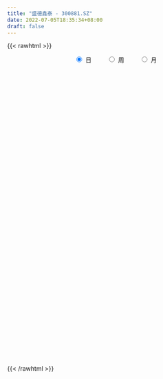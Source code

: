 ```yaml
---
title: "盛德鑫泰 - 300881.SZ"
date: 2022-07-05T18:35:34+08:00
draft: false
---
```

{{< rawhtml >}}
    <div style="text-align: center">
        <label style="padding: 1rem;"><input style="margin-right: .5rem" type="radio" name="period" value="D" checked onclick="period_change(this)">日</label>
        <label style="padding: 1rem;"><input style="margin-right: .5rem" type="radio" name="period" value="W" onclick="period_change(this)">周</label>
        <label style="padding: 1rem;"><input style="margin-right: .5rem" type="radio" name="period" value="M" onclick="period_change(this)">月</label>
    </div>
    <div id="chart" style="height: 700px;"></div> 
    <script type="text/javascript">
        const D_v = [183459.56,133096.41,106943.69,97411.88,115498.33,85787.49,69026.82,60356.19,66077.04,68527.99,84594.08,102949.31,173974.7,141675.83,115065.7,79805.15,62790.23,87959.37,75401.09,59079.61,36997.6,38842.06,52681.86,69478.04,61838.26,84923.35,63080.54,45906.64,35133.87,72165.59,122716.57,109537.2,88916.91,107727.87,76338.31,64384.08,55459.93,49648.51,40727.27,35324.47,34009.37,76171.09,47866.12,44466.17,49767.18,38852.76,42556.01,22459.6,46648.8,39193.55,27491.55,25405.5,21601.06,37850.22,34809.07,37225.3,18696.75,48667.2,26573.89,19067.3,22034.0,19276.0,15183.75,10962.0,20067.17,17413.12,126953.56,89958.3,62262.96,47400.67,52999.32,51194.07,37090.98,33296.37,42504.41,26231.34,25945.98,32380.3,26600.32,20083.32,20736.92,21111.37,26102.72,25650.58,31663.68,45332.68,36478.99,35293.75,24358.53,27278.82,30753.61,44751.41,31254.9,30036.54,41979.24,30599.55,19690.18,18751.0,25635.89,26471.65,19126.77,21857.0,29146.54,31425.86,20425.24,23805.48,22587.0,20332.0,13282.0,14611.0,19881.08,15084.0,23952.18,27911.14,53141.19,40249.26,29738.84,36920.56,32844.04,59978.29,106129.41,80592.72,50213.88,56031.27,39094.66,45753.58,59898.98,86963.94,57770.35,48849.21,60071.3,109966.11,81691.83,162269.13,105213.1,93095.15,67626.56,56825.43,60426.55,41476.54,70540.75,47169.89,39499.73,96292.19,156854.62,97250.22,101921.29,77820.9,62102.69,45600.95,57690.02,48558.29,54357.34,59674.96,76689.04,76168.47,62943.3,68033.24,47720.17,34073.89,30603.05,56785.11,53702.08,46525.42,42369.88,39375.08,33239.4,21358.03,24928.36,34140.74,29299.15,24400.58,24046.37,23606.82,19805.26,30126.0,24139.54,60371.35,39256.24,39011.35,28661.31,41489.02,29791.63,18819.98,25418.5,42028.57,30528.39,39425.96,42203.43,23115.6,15468.08,15050.53,27065.76,22480.06,23480.05,16537.92,33618.14,29879.25,19137.24,15458.51,20050.61,15641.08,9862.36,12572.81,19641.46,18027.81,26114.6,26109.85,22308.17,19818.73,39631.54,30504.45,19914.45,18006.0,14357.94,30536.85,39575.91,24581.61,29964.99,25764.71,13947.7,29925.65,18114.84,13593.0,11273.0,13069.47,12187.73,11450.33,9316.74,21000.64,23193.45,29299.07,21869.35,23704.93,19635.59,16782.16,22368.22,24713.86,34431.91,21306.91,31332.2,22330.73,19456.65,22807.18,92861.39,76868.03,61887.39,50835.8,58903.26,52120.68,75772.09,51794.35,36744.97,37594.65,21886.64,57695.49,36163.53,26650.57,28203.25,35774.23,21117.24,10588.0,12705.0,7378.4,7531.91,6618.0,8392.0,6168.51,8705.52,6552.96,8710.55,7668.91,8977.64,9678.67,14715.64,8034.45,6894.81,12416.73,7756.55,6892.02,6820.57,10143.1,8454.32,5715.07,7259.56,9412.77,10119.95,8818.12,21582.08,15996.53,13385.02,18245.54,12273.45,16312.31,17514.19,12070.96,27952.9,19738.58,12070.15,16531.44,13081.39,11363.0,16492.61,47700.36,29488.51,25378.4,22377.77,18435.27,12620.26,10295.39,8413.36,13258.09,11923.36,53803.12,70384.91,62547.58,34860.45,25707.48,22645.95,21857.27,20565.6,20976.36,15639.48,13203.73,13776.12,17460.22,14680.0,18987.0,28446.7,16192.91,16245.8,16224.99,13886.15,18571.88,19719.82,16511.65,18287.58,36995.8,16700.0,7213.0,11687.02,6458.43,9151.0,7797.35,9114.0,15942.82,11744.0,6409.46,7054.43,4638.0,4887.26,5567.06,6515.06,7596.54,5902.0,6544.54,5419.0,11797.64,9810.2,7446.39,5777.0,9863.08,20837.54,16535.27,19136.42,104547.22,73203.9,51464.2,34534.72,32941.06,24372.21,20928.88,21734.01,17811.46,15911.9,11746.82,11542.0,14467.8,12855.57,13831.96,10121.82,6978.0,8372.39,13764.91,51008.48,68527.26,61548.48,42381.16,29570.94,39381.91,38046.26,74470.51,47487.16,57763.78,39416.05,30460.0,33537.86,28816.98,34664.1,25573.22,19428.0,16762.04,14853.28,11112.44,9689.97,14242.69,27912.92,18349.82,13844.0,13646.44,10585.44,9377.48,8826.23,27823.82,34225.2,27371.93,10974.89,14801.73,10847.54,10795.07,9640.93,11063.76,21044.76,16415.26,38979.85,58822.24,42337.94,34347.05,25933.4,20805.71,17021.93,14454.2,13408.7,11064.0,38426.03,31176.88,25635.66,19959.0,20022.47,15467.75,21855.07,10806.55,11868.02,11278.0,38839.69]
const D_histogram = [0.0,-1.5794871795,-2.8117408138,-3.7445008884,-4.0823921048,-4.3822597859,-4.5706843021,-4.5636642176,-4.1784117287,-3.5348537908,-2.7927271471,-1.6390900568,-0.1923684998,0.4430390995,0.9753156395,1.0031164705,1.1187729012,1.2585465266,1.1001067927,0.7918216645,0.628610617,0.5640904313,0.7473192163,1.148552299,1.332837846,1.5937228738,1.6268489928,1.5621917507,1.4041658488,1.4881776642,1.8967021242,1.9576669548,2.0005377542,2.274149466,2.1042433021,1.9680606315,1.4906314684,1.0066551916,0.792455195,0.6048822565,0.453940056,0.568960667,0.463640169,0.3784790471,0.1040622107,-0.0610390622,-0.4021855811,-0.5885375407,-0.4427569958,-0.3998454121,-0.3365944219,-0.3639755491,-0.3591061712,-0.2345422076,-0.2221934416,-0.3537102198,-0.3839037582,-0.2951634023,-0.2902955111,-0.2208044718,-0.1286265349,-0.0784601518,-0.0736693673,-0.055920881,0.0176477163,0.0323235616,0.5382919999,0.6403171836,0.5857354353,0.5251428344,0.2649274472,0.1185439923,-0.0499202448,-0.1403163734,-0.353497329,-0.4989157048,-0.5662981882,-0.5244249092,-0.492929581,-0.4467684964,-0.379415055,-0.2606013652,-0.0921934763,0.0035926845,-0.0526385899,-0.031966928,-0.1702358332,-0.3813440212,-0.462797441,-0.5718946502,-0.522817299,-0.261746689,-0.0659632155,0.1011227783,0.2871810625,0.327303981,0.292253437,0.2067896893,0.1894632532,0.2561637242,0.2342422577,0.2799194661,0.3796118092,0.3207209645,0.2024418391,0.1828663053,0.098768512,-0.0407324507,-0.0945960733,-0.1096135923,-0.0079867922,0.1097488583,0.2209483608,0.322994638,0.4438507249,0.4746991923,0.3966557866,0.4392575718,0.3583227844,0.4452526578,0.6854318576,0.6571529636,0.5384519288,0.4369943885,0.2728097599,0.2457726809,0.2385456448,0.3329150485,0.3831490895,0.3256321179,0.3643105418,0.7858945371,1.5071861238,1.4580223145,1.1823912947,0.9048426436,0.733667617,0.5241475299,0.2595389479,0.0106958869,-0.1220714755,-0.3356672414,-0.4475637279,-0.0644437248,0.1367554083,0.0918176189,0.1602338987,-0.0539741846,-0.1978482274,-0.3566537521,-0.3759196225,-0.4117953172,-0.3678323006,-0.3391118401,-0.2466492979,-0.1178811527,-0.2204514586,-0.6184941417,-0.9126996235,-1.1134699916,-1.2368709132,-1.0835956185,-0.9596668232,-0.748674741,-0.6456296428,-0.5286582271,-0.5093550668,-0.4573074913,-0.3845079444,-0.252501764,-0.21162223,-0.226967049,-0.1849712393,-0.1809292973,-0.1564414272,-0.0575242678,0.0421461318,0.1912127154,0.3215082596,0.4292845068,0.4186768339,0.4560001505,0.3933726653,0.3323875481,0.316352679,0.3509474795,0.3227651433,0.3217092253,0.1410575053,-0.0192065531,-0.0969819805,-0.1219478574,-0.0771273195,-0.0424320946,0.0090835996,-0.0062458697,0.0630660368,0.0852876607,0.0523840134,0.0599246973,0.0099584424,-0.0581391919,-0.0675285516,-0.0650016509,-0.0224431727,-0.0495091231,0.0191635204,0.0484731533,0.090392649,0.0612310535,0.1299433852,0.1265531596,0.0880705551,0.0313238483,0.0145343434,0.0549069007,0.0599429141,0.0405155182,-0.0813873715,-0.2590295364,-0.3219446388,-0.2170217147,-0.138265738,-0.1135474418,-0.0554509929,-0.046999616,-0.03809189,0.0090123265,0.0462968861,0.1142954118,0.1836798729,0.2837004817,0.3357684206,0.2904681197,0.2943420019,0.257963939,0.26085527,0.2920810226,0.3572707468,0.3661264719,0.356881552,0.2683160036,0.1761846861,0.1341097768,0.2886824467,0.2941821376,0.1880562005,0.1696243777,0.1792955498,0.1948165021,0.2823075767,0.1984417996,0.1540685282,-0.0141863254,-0.1618904945,-0.1564994508,-0.192923361,-0.2704377306,-0.2701096114,-0.4373729515,-0.617589503,-0.6750928077,-0.7602569404,-0.737222089,-0.6478119872,-0.5448985839,-0.4836232473,-0.3905671195,-0.288599325,-0.2214713063,-0.12941659,-0.049881532,-0.0039472279,0.0012970496,-0.051149095,-0.089025338,-0.0830339984,-0.1358259786,-0.2204706573,-0.2461117891,-0.2277601387,-0.2333317081,-0.1630911012,-0.1028883162,-0.0646620025,0.0198365099,0.1090793012,0.1657363675,0.2866899051,0.3420318377,0.3997940833,0.3938691731,0.3927498147,0.3855097092,0.3994611872,0.3784664322,0.3900510479,0.38865066,0.3508575253,0.3246208103,0.2679723325,0.2182337303,0.2196084497,0.2773363007,0.24483517,0.13714252,0.0974205153,0.0230275431,-0.0296822501,-0.0793723699,-0.1135350702,-0.1186850809,-0.1153208467,0.0045091671,0.1655186452,0.287361436,0.2895447748,0.2293552113,0.1575928994,0.0226292984,-0.0785538375,-0.1556335116,-0.1883213498,-0.1942333555,-0.1730375243,-0.1151461068,-0.1187135387,-0.0824870542,-0.0874854017,-0.0565962995,-0.0200201417,0.019525153,0.0154179022,-0.0720292941,-0.046143545,-0.0985316848,-0.0968158029,-0.1701860602,-0.2755357734,-0.3252177286,-0.4075001712,-0.4028655488,-0.424764346,-0.3973600178,-0.3051228236,-0.1687313149,-0.0771622263,-0.0234167102,-0.0203930461,-0.0071532236,0.0022394897,0.0412704323,0.0673817872,0.1094000834,0.1474493492,0.1455805162,0.1580249038,0.0986559349,0.0935277803,0.0809708935,0.0878440606,0.1299476274,0.1699316051,0.1582404829,0.1648285695,0.4048763207,0.3744179366,0.3200209491,0.2125367679,0.0182163956,-0.1929445473,-0.2844508138,-0.2961527932,-0.2527175024,-0.191102257,-0.1406700563,-0.1123338279,-0.0907800309,-0.0558931878,-0.0602996015,-0.0947094307,-0.0852783568,-0.0710048624,-0.0995931796,0.0489811842,0.1826348544,0.2956848551,0.3075340719,0.2884538717,0.3147863236,0.3202596225,0.3397217246,0.2710688883,0.3135416095,0.2472259867,0.1035114778,0.0628105953,-0.1595836047,-0.4429943564,-0.5688167552,-0.6919963528,-0.6708297454,-0.5868501371,-0.5240012539,-0.4241665529,-0.307969303,-0.1843529454,-0.0946934395,-0.0122945818,0.0427548573,0.0757644512,0.10582033,0.1271026995,0.1765803686,0.2700902672,0.2101826048,0.1824979952,0.1715782575,0.1707096091,0.1592046505,0.1419114846,0.1419951264,0.1807219664,0.2214441118,0.3060879791,0.3652630751,0.3011556586,0.2913630546,0.2861070666,0.2424746685,0.1822669032,0.1284506725,0.0786161959,0.0477505151,0.0570867237,0.0297362088,0.0005406265,-0.0301966898,-0.0634110929,-0.0784234597,-0.1570044466,-0.1988378629,-0.1971234995,-0.1728602299,-0.0881166089]
const D_fast = [0.0,-1.9743589744,-3.9095478121,-5.7784331088,-7.1369223514,-8.532354979,-9.8634505708,-10.9973465407,-11.6566969839,-11.8968524937,-11.8529076367,-11.1090430607,-9.7104136286,-8.9642462544,-8.1881408045,-7.909560856,-7.5142111999,-7.0598009429,-6.9432139786,-7.0535436906,-7.0596020839,-6.9830996617,-6.6130410727,-5.9246699153,-5.4071749068,-4.7478591605,-4.3080207934,-3.9821300978,-3.7891145375,-3.333058306,-2.4503583149,-1.8999767457,-1.3569715077,-0.5148224294,-0.1586677678,0.1971647195,0.0923934235,-0.1399190554,-0.1560052533,-0.1923576277,-0.2298148141,0.0274459636,0.0380355078,0.0474941478,-0.200907136,-0.3812681744,-0.8229610886,-1.1564474335,-1.1213561374,-1.1784059068,-1.199303522,-1.3176785366,-1.4025857014,-1.3366572898,-1.3798568842,-1.5998012173,-1.7259706952,-1.7110211899,-1.7787271765,-1.7644372551,-1.704415952,-1.6738646068,-1.6874911642,-1.6837228981,-1.6057423718,-1.5829856361,-0.9424441977,-0.6803397181,-0.5884876077,-0.5177945,-0.7117780253,-0.8285254822,-1.0094697805,-1.1349450025,-1.4365002903,-1.7066475923,-1.9156046227,-2.0048375711,-2.0965746381,-2.1621056776,-2.189606,-2.1359426514,-1.9905831316,-1.8938987997,-1.9632897215,-1.9506097916,-2.1314376552,-2.4378818485,-2.6350346285,-2.8871055002,-2.9687324738,-2.773098536,-2.5938058664,-2.401439178,-2.1435856282,-2.0216367144,-1.9836238992,-2.0173902246,-1.9873508474,-1.8566094453,-1.8199703474,-1.7043132725,-1.509717977,-1.4884285806,-1.5560972463,-1.5299562037,-1.589361869,-1.7390459444,-1.8165585853,-1.8589795024,-1.7593494004,-1.6141765352,-1.4477399425,-1.2649450059,-1.0331262377,-0.8836029723,-0.8624824313,-0.7100662532,-0.7014203444,-0.5031773065,-0.0916401423,0.0443692045,0.0602811519,0.0680722087,-0.0279099799,0.0064961114,0.0589054865,0.2365036523,0.3825249657,0.4064160236,0.5361720829,1.1542297125,2.2523178301,2.5676595994,2.5876264033,2.5362884131,2.5485302907,2.4700470862,2.2703232411,2.0241541518,1.8608689206,1.5633563443,1.3395689259,1.7065779978,1.9419659829,1.9199825983,2.0284573527,1.8007557233,1.6074196236,1.3594506609,1.2462048849,1.1073803609,1.0593853023,1.0033278028,1.0341280206,1.1334258775,0.975742707,0.4230764885,-0.0993038991,-0.5784417652,-1.0110604151,-1.128684025,-1.2446719356,-1.2208485386,-1.2792108511,-1.2944039922,-1.4024395986,-1.4647188959,-1.4880463351,-1.4191655957,-1.4311916192,-1.5032782004,-1.5075252005,-1.5487155829,-1.5633380696,-1.4788019772,-1.3685950446,-1.1717252822,-0.961052673,-0.7459552992,-0.6518937636,-0.5005704094,-0.4648547283,-0.4427429585,-0.3796896578,-0.2573579874,-0.2048490378,-0.1254776495,-0.2708649931,-0.4359306898,-0.5379516123,-0.5934044535,-0.5678657456,-0.5437785443,-0.4899919501,-0.5068828869,-0.4218044712,-0.3782609321,-0.398068576,-0.3755467178,-0.4230233621,-0.5056557943,-0.531927292,-0.545650804,-0.508703119,-0.5481463502,-0.4746828265,-0.4332549054,-0.3687372474,-0.3825910796,-0.2813929016,-0.2531448373,-0.269609803,-0.3185255477,-0.3316814667,-0.2775821843,-0.2575604424,-0.2668589587,-0.4091086912,-0.6515082402,-0.7949095024,-0.7442420069,-0.7000524648,-0.703721029,-0.6594873283,-0.6627858554,-0.6634011019,-0.6140438038,-0.5651850226,-0.468612644,-0.3533082146,-0.1823624855,-0.0463524414,-0.0190357124,0.0584236703,0.0865365921,0.1546417406,0.2588877488,0.4133951598,0.5137825028,0.5937579709,0.5722714235,0.5241862775,0.5156388124,0.742382094,0.8214273192,0.7623154323,0.7862897039,0.8407847634,0.9050098412,1.06307781,1.0288224828,1.0229663435,0.8511649085,0.6629881158,0.6292542968,0.5445995463,0.3994757441,0.3322764604,0.0556698825,-0.2789440448,-0.5052205514,-0.7804489192,-0.9417195901,-1.014262485,-1.0475737277,-1.1072042029,-1.111789855,-1.0819718918,-1.0702116996,-1.0105111308,-0.9434464558,-0.8984989587,-0.8929304188,-0.9581638371,-1.0182964146,-1.0330635746,-1.1198120495,-1.2595743925,-1.3467434716,-1.3853318559,-1.4492363523,-1.4197685206,-1.3852878147,-1.3632270017,-1.2737693618,-1.1572567452,-1.059165587,-0.8665395731,-0.7256896811,-0.5679789147,-0.4754365316,-0.3783684363,-0.2892311145,-0.1754143397,-0.1017924866,0.007304891,0.1030671681,0.1529884147,0.2079069023,0.2182515077,0.223071338,0.2793481698,0.406410096,0.4351177579,0.3617107379,0.3463438619,0.2777077755,0.2175774198,0.1480442075,0.0854977397,0.0506764588,0.0252104813,0.1461677869,0.3485569262,0.5422400761,0.6168096086,0.6139588479,0.5815947608,0.4522884844,0.3314668892,0.2154788372,0.1357106616,0.081240317,0.0591767671,0.0882816579,0.0550358413,0.0706405623,0.0437708643,0.0605108917,0.0920820141,0.136508597,0.1362558218,0.030801302,0.0451511647,-0.0318698962,-0.0543579651,-0.1702747374,-0.3445083939,-0.4754947813,-0.6596522667,-0.7557340315,-0.8838239152,-0.9557595915,-0.9398031032,-0.8455944231,-0.7733158912,-0.7254245526,-0.72749915,-0.7160476334,-0.7060950477,-0.656746497,-0.6137896953,-0.5444213783,-0.4695097752,-0.4349834791,-0.3830328655,-0.4177378507,-0.3994840602,-0.3917982237,-0.3629640415,-0.2883735678,-0.2059066888,-0.1780376902,-0.1302424613,0.2110243701,0.2741704702,0.2997787199,0.2454287307,0.0556624573,-0.2037346224,-0.3663535924,-0.4520937701,-0.4718378549,-0.4579981738,-0.4427334871,-0.4424807157,-0.4436219265,-0.4227083802,-0.4421896943,-0.5002768812,-0.5121653966,-0.5156431177,-0.5691297298,-0.40831007,-0.2289976862,-0.0420264717,0.046706263,0.0997395308,0.2047685636,0.2903067681,0.3946993013,0.3938136872,0.5146718107,0.5101626845,0.3923260451,0.3673278115,0.1050377103,-0.2891216306,-0.5571482181,-0.8533269038,-0.9998677328,-1.0626006588,-1.1307520891,-1.1369590263,-1.0977541022,-1.020225981,-0.954239835,-0.8749146227,-0.8091764693,-0.7572257625,-0.7007148012,-0.6476567569,-0.5540339956,-0.3930015302,-0.4003635414,-0.3824236522,-0.3504488256,-0.3086400717,-0.2803438677,-0.2621591623,-0.2265767389,-0.1426694073,-0.0465862341,0.114579628,0.2650704929,0.276251991,0.3393001507,0.4055709293,0.4225571983,0.4079161589,0.3862125963,0.3560321686,0.3371041166,0.3607120061,0.3407955434,0.3117351177,0.273448629,0.2243814526,0.1897632209,0.0719311224,-0.0196117596,-0.0671782711,-0.086130059,-0.0234155902]
const D_slow = [0.0,-0.3948717949,-1.0978069983,-2.0339322204,-3.0545302466,-4.1500951931,-5.2927662686,-6.433682323,-7.4782852552,-8.3619987029,-9.0601804897,-9.4699530039,-9.5180451288,-9.4072853539,-9.1634564441,-8.9126773264,-8.6329841011,-8.3183474695,-8.0433207713,-7.8453653552,-7.6882127009,-7.5471900931,-7.360360289,-7.0732222143,-6.7400127528,-6.3415820343,-5.9348697861,-5.5443218485,-5.1932803863,-4.8212359702,-4.3470604392,-3.8576437005,-3.3575092619,-2.7889718954,-2.2629110699,-1.770895912,-1.3982380449,-1.146574247,-0.9484604483,-0.7972398841,-0.6837548701,-0.5415147034,-0.4256046612,-0.3309848994,-0.3049693467,-0.3202291122,-0.4207755075,-0.5679098927,-0.6785991417,-0.7785604947,-0.8627091002,-0.9537029874,-1.0434795302,-1.1021150821,-1.1576634425,-1.2460909975,-1.342066937,-1.4158577876,-1.4884316654,-1.5436327833,-1.5757894171,-1.595404455,-1.6138217968,-1.6278020171,-1.623390088,-1.6153091976,-1.4807361977,-1.3206569018,-1.1742230429,-1.0429373343,-0.9767054725,-0.9470694745,-0.9595495357,-0.994628629,-1.0830029613,-1.2077318875,-1.3493064345,-1.4804126618,-1.6036450571,-1.7153371812,-1.8101909449,-1.8753412862,-1.8983896553,-1.8974914842,-1.9106511316,-1.9186428636,-1.9612018219,-2.0565378272,-2.1722371875,-2.31521085,-2.4459151748,-2.511351847,-2.5278426509,-2.5025619563,-2.4307666907,-2.3489406954,-2.2758773362,-2.2241799139,-2.1768141006,-2.1127731695,-2.0542126051,-1.9842327386,-1.8893297863,-1.8091495451,-1.7585390853,-1.712822509,-1.688130381,-1.6983134937,-1.721962512,-1.7493659101,-1.7513626081,-1.7239253935,-1.6686883033,-1.5879396438,-1.4769769626,-1.3583021646,-1.2591382179,-1.149323825,-1.0597431288,-0.9484299644,-0.777072,-0.6127837591,-0.4781707769,-0.3689221798,-0.3007197398,-0.2392765696,-0.1796401583,-0.0964113962,-0.0006241238,0.0807839057,0.1718615411,0.3683351754,0.7451317063,1.1096372849,1.4052351086,1.6314457695,1.8148626737,1.9458995562,2.0107842932,2.0134582649,1.9829403961,1.8990235857,1.7871326537,1.7710217225,1.8052105746,1.8281649794,1.868223454,1.8547299079,1.805267851,1.716104413,1.6221245074,1.5191756781,1.4272176029,1.3424396429,1.2807773184,1.2513070303,1.1961941656,1.0415706302,0.8133957243,0.5350282264,0.2258104981,-0.0450884065,-0.2850051123,-0.4721737976,-0.6335812083,-0.7657457651,-0.8930845318,-1.0074114046,-1.1035383907,-1.1666638317,-1.2195693892,-1.2763111515,-1.3225539613,-1.3677862856,-1.4068966424,-1.4212777094,-1.4107411764,-1.3629379976,-1.2825609327,-1.175239806,-1.0705705975,-0.9565705599,-0.8582273935,-0.7751305065,-0.6960423368,-0.6083054669,-0.5276141811,-0.4471868747,-0.4119224984,-0.4167241367,-0.4409696318,-0.4714565962,-0.490738426,-0.5013464497,-0.4990755498,-0.5006370172,-0.484870508,-0.4635485928,-0.4504525895,-0.4354714151,-0.4329818045,-0.4475166025,-0.4643987404,-0.4806491531,-0.4862599463,-0.4986372271,-0.493846347,-0.4817280587,-0.4591298964,-0.443822133,-0.4113362867,-0.3796979969,-0.3576803581,-0.349849396,-0.3462158101,-0.332489085,-0.3175033565,-0.3073744769,-0.3277213198,-0.3924787039,-0.4729648636,-0.5272202922,-0.5617867267,-0.5901735872,-0.6040363354,-0.6157862394,-0.6253092119,-0.6230561303,-0.6114819087,-0.5829080558,-0.5369880876,-0.4660629671,-0.382120862,-0.3095038321,-0.2359183316,-0.1714273469,-0.1062135294,-0.0331932737,0.056124413,0.1476560309,0.2368764189,0.3039554198,0.3480015914,0.3815290356,0.4536996473,0.5272451817,0.5742592318,0.6166653262,0.6614892137,0.7101933392,0.7807702333,0.8303806832,0.8688978153,0.8653512339,0.8248786103,0.7857537476,0.7375229073,0.6699134747,0.6023860718,0.493042834,0.3386454582,0.1698722563,-0.0201919788,-0.204497501,-0.3664504978,-0.5026751438,-0.6235809556,-0.7212227355,-0.7933725668,-0.8487403933,-0.8810945408,-0.8935649238,-0.8945517308,-0.8942274684,-0.9070147422,-0.9292710767,-0.9500295762,-0.9839860709,-1.0391037352,-1.1006316825,-1.1575717172,-1.2159046442,-1.2566774195,-1.2823994985,-1.2985649992,-1.2936058717,-1.2663360464,-1.2249019545,-1.1532294782,-1.0677215188,-0.967772998,-0.8693057047,-0.771118251,-0.6747408237,-0.5748755269,-0.4802589189,-0.3827461569,-0.2855834919,-0.1978691106,-0.116713908,-0.0497208249,0.0048376077,0.0597397201,0.1290737953,0.1902825878,0.2245682178,0.2489233467,0.2546802324,0.2472596699,0.2274165774,0.1990328099,0.1693615397,0.140531328,0.1416586198,0.1830382811,0.2548786401,0.3272648338,0.3846036366,0.4240018614,0.429659186,0.4100207267,0.3711123488,0.3240320113,0.2754736725,0.2322142914,0.2034277647,0.17374938,0.1531276165,0.131256266,0.1171071912,0.1121021557,0.116983444,0.1208379196,0.102830596,0.0912947098,0.0666617886,0.0424578379,-0.0000886772,-0.0689726205,-0.1502770527,-0.2521520955,-0.3528684827,-0.4590595692,-0.5583995737,-0.6346802796,-0.6768631083,-0.6961536649,-0.7020078424,-0.7071061039,-0.7088944098,-0.7083345374,-0.6980169293,-0.6811714825,-0.6538214617,-0.6169591244,-0.5805639953,-0.5410577694,-0.5163937856,-0.4930118406,-0.4727691172,-0.450808102,-0.4183211952,-0.3758382939,-0.3362781732,-0.2950710308,-0.1938519506,-0.1002474665,-0.0202422292,0.0328919628,0.0374460617,-0.0107900751,-0.0819027786,-0.1559409769,-0.2191203525,-0.2668959167,-0.3020634308,-0.3301468878,-0.3528418955,-0.3668151925,-0.3818900928,-0.4055674505,-0.4268870397,-0.4446382553,-0.4695365502,-0.4572912542,-0.4116325406,-0.3377113268,-0.2608278088,-0.1887143409,-0.11001776,-0.0299528544,0.0549775768,0.1227447988,0.2011302012,0.2629366979,0.2888145673,0.3045172162,0.264621315,0.1538727259,0.0116685371,-0.1613305511,-0.3290379874,-0.4757505217,-0.6067508352,-0.7127924734,-0.7897847992,-0.8358730355,-0.8595463954,-0.8626200409,-0.8519313266,-0.8329902137,-0.8065351312,-0.7747594564,-0.7306143642,-0.6630917974,-0.6105461462,-0.5649216474,-0.522027083,-0.4793496808,-0.4395485182,-0.404070647,-0.3685718654,-0.3233913738,-0.2680303458,-0.1915083511,-0.1001925823,-0.0249036676,0.047937096,0.1194638627,0.1800825298,0.2256492556,0.2577619238,0.2774159727,0.2893536015,0.3036252824,0.3110593346,0.3111944912,0.3036453188,0.2877925455,0.2681866806,0.228935569,0.1792261033,0.1299452284,0.0867301709,0.0647010187]
const D_data = [['2020-09-01', 56.1, 78.0, 56.03, 94.96],['2020-09-02', 67.0, 53.25, 52.6, 72.5],['2020-09-03', 48.18, 48.1, 43.33, 56.5],['2020-09-04', 44.6, 43.12, 42.94, 46.8],['2020-09-07', 43.68, 43.62, 41.71, 50.33],['2020-09-08', 41.28, 38.45, 38.44, 41.5],['2020-09-09', 37.38, 34.25, 34.25, 37.68],['2020-09-10', 35.2, 31.7, 31.28, 35.96],['2020-09-11', 30.99, 33.0, 30.3, 34.4],['2020-09-14', 32.58, 34.8, 32.2, 34.85],['2020-09-15', 34.4, 36.01, 33.6, 38.1],['2020-09-16', 36.07, 43.21, 34.5, 43.21],['2020-09-17', 47.07, 51.85, 44.0, 51.85],['2020-09-18', 51.0, 46.08, 45.7, 54.22],['2020-09-21', 43.39, 47.2, 42.51, 48.26],['2020-09-22', 44.0, 41.9, 41.01, 45.5],['2020-09-23', 41.89, 42.99, 41.89, 44.18],['2020-09-24', 42.01, 43.73, 41.34, 46.99],['2020-09-25', 43.08, 39.72, 38.21, 46.43],['2020-09-28', 38.52, 36.2, 36.05, 39.69],['2020-09-29', 36.96, 36.2, 35.92, 37.2],['2020-09-30', 36.51, 36.21, 35.81, 37.8],['2020-10-09', 37.07, 39.1, 36.61, 39.48],['2020-10-12', 39.23, 43.15, 39.23, 44.5],['2020-10-13', 42.78, 42.03, 41.01, 42.85],['2020-10-14', 41.81, 44.44, 41.75, 46.0],['2020-10-15', 43.6, 42.8, 41.08, 44.45],['2020-10-16', 42.51, 41.95, 40.92, 43.43],['2020-10-19', 41.9, 40.6, 40.08, 42.57],['2020-10-20', 40.06, 43.88, 40.01, 45.29],['2020-10-21', 44.99, 49.99, 43.7, 51.5],['2020-10-22', 47.0, 47.87, 46.78, 51.6],['2020-10-23', 48.41, 49.0, 46.1, 50.5],['2020-10-26', 48.2, 54.03, 48.2, 54.09],['2020-10-27', 52.7, 50.15, 49.1, 53.68],['2020-10-28', 49.69, 51.09, 47.51, 51.13],['2020-10-29', 49.3, 46.31, 46.18, 50.0],['2020-10-30', 45.88, 44.44, 44.13, 47.68],['2020-11-02', 44.24, 46.5, 44.24, 46.8],['2020-11-03', 46.51, 46.18, 45.7, 47.3],['2020-11-04', 46.72, 46.04, 45.15, 48.0],['2020-11-05', 46.6, 49.6, 46.6, 49.94],['2020-11-06', 49.0, 47.21, 46.35, 49.84],['2020-11-09', 47.61, 47.23, 45.08, 49.15],['2020-11-10', 47.56, 44.03, 43.74, 47.6],['2020-11-11', 43.54, 44.18, 43.04, 45.8],['2020-11-12', 43.5, 40.36, 40.18, 43.93],['2020-11-13', 40.02, 40.4, 39.5, 41.49],['2020-11-16', 40.71, 43.95, 40.18, 44.2],['2020-11-17', 43.67, 42.73, 41.84, 44.5],['2020-11-18', 42.7, 42.86, 42.1, 43.8],['2020-11-19', 42.36, 41.41, 41.12, 42.4],['2020-11-20', 41.41, 41.32, 40.62, 42.31],['2020-11-23', 41.91, 42.78, 41.79, 44.09],['2020-11-24', 41.9, 41.4, 40.91, 43.38],['2020-11-25', 41.07, 38.87, 38.86, 41.5],['2020-11-26', 38.87, 39.22, 38.5, 39.37],['2020-11-27', 38.91, 40.4, 38.9, 42.27],['2020-11-30', 40.02, 39.16, 39.1, 40.58],['2020-12-01', 39.1, 39.75, 38.66, 39.94],['2020-12-02', 39.83, 40.11, 39.8, 40.79],['2020-12-03', 39.34, 39.66, 39.34, 40.45],['2020-12-04', 40.18, 38.95, 38.86, 40.44],['2020-12-07', 38.95, 38.89, 38.8, 39.91],['2020-12-08', 38.85, 39.59, 37.77, 39.65],['2020-12-09', 39.21, 38.88, 38.64, 39.95],['2020-12-10', 38.88, 46.46, 38.7, 46.66],['2020-12-11', 44.19, 43.32, 42.38, 45.49],['2020-12-14', 43.0, 41.8, 40.72, 43.19],['2020-12-15', 41.28, 41.7, 40.25, 41.79],['2020-12-16', 41.31, 38.5, 38.36, 41.47],['2020-12-17', 37.45, 38.84, 36.0, 39.35],['2020-12-18', 38.25, 37.6, 37.6, 40.01],['2020-12-21', 37.61, 37.66, 37.36, 38.5],['2020-12-22', 36.99, 34.95, 34.95, 37.36],['2020-12-23', 34.61, 34.32, 33.97, 35.46],['2020-12-24', 34.01, 34.11, 33.84, 35.5],['2020-12-25', 33.86, 34.77, 33.31, 35.98],['2020-12-28', 34.5, 34.21, 33.42, 34.97],['2020-12-29', 33.71, 33.99, 33.6, 34.65],['2020-12-30', 33.6, 33.98, 33.51, 35.15],['2020-12-31', 33.75, 34.61, 33.53, 34.68],['2021-01-04', 34.6, 35.6, 34.52, 36.03],['2021-01-05', 35.45, 35.1, 35.01, 36.43],['2021-01-06', 34.96, 33.01, 32.89, 35.1],['2021-01-07', 32.9, 33.57, 31.76, 35.5],['2021-01-08', 32.34, 30.9, 30.0, 33.19],['2021-01-11', 30.88, 28.53, 28.16, 31.34],['2021-01-12', 28.31, 28.72, 28.29, 29.88],['2021-01-13', 28.76, 27.12, 27.02, 29.19],['2021-01-14', 26.78, 28.16, 26.6, 28.6],['2021-01-15', 28.18, 30.99, 28.15, 32.15],['2021-01-18', 31.0, 30.92, 30.37, 32.14],['2021-01-19', 31.7, 31.2, 30.33, 32.32],['2021-01-20', 31.08, 32.2, 31.08, 34.9],['2021-01-21', 31.49, 30.89, 30.73, 32.0],['2021-01-22', 31.07, 29.88, 29.82, 31.37],['2021-01-25', 29.36, 28.8, 28.61, 29.96],['2021-01-26', 28.9, 29.22, 28.76, 30.97],['2021-01-27', 28.93, 30.28, 28.81, 30.65],['2021-01-28', 29.69, 29.19, 29.0, 31.17],['2021-01-29', 29.2, 30.02, 29.2, 30.46],['2021-02-01', 30.26, 31.08, 29.49, 31.28],['2021-02-02', 30.75, 29.22, 29.01, 31.3],['2021-02-03', 29.08, 27.95, 27.72, 29.27],['2021-02-04', 28.04, 28.72, 27.15, 29.05],['2021-02-05', 28.47, 27.5, 27.34, 29.73],['2021-02-08', 27.3, 25.98, 25.76, 27.45],['2021-02-09', 25.98, 26.23, 25.91, 27.09],['2021-02-10', 26.78, 26.2, 26.19, 27.0],['2021-02-18', 26.97, 27.6, 26.62, 27.88],['2021-02-19', 27.45, 28.19, 27.3, 28.19],['2021-02-22', 28.4, 28.62, 28.12, 30.07],['2021-02-23', 29.2, 29.07, 27.71, 29.9],['2021-02-24', 29.58, 30.0, 29.58, 32.91],['2021-02-25', 29.4, 29.45, 29.25, 30.73],['2021-02-26', 28.8, 28.12, 28.06, 29.71],['2021-03-01', 28.54, 29.7, 28.02, 30.0],['2021-03-02', 29.9, 28.21, 27.98, 29.92],['2021-03-03', 28.29, 30.51, 28.29, 30.98],['2021-03-04', 30.06, 33.65, 29.85, 36.23],['2021-03-05', 31.5, 31.3, 30.7, 32.1],['2021-03-08', 31.2, 30.17, 30.11, 31.99],['2021-03-09', 29.73, 30.12, 28.03, 31.79],['2021-03-10', 29.53, 28.85, 28.39, 29.72],['2021-03-11', 28.87, 30.22, 28.01, 30.88],['2021-03-12', 31.5, 30.54, 30.54, 32.7],['2021-03-15', 30.25, 32.26, 30.25, 35.3],['2021-03-16', 31.17, 32.38, 31.17, 32.7],['2021-03-17', 31.66, 31.3, 30.2, 31.81],['2021-03-18', 32.0, 32.75, 31.14, 32.88],['2021-03-19', 32.49, 39.3, 31.9, 39.3],['2021-03-22', 44.0, 47.16, 43.96, 47.16],['2021-03-23', 48.02, 40.65, 40.01, 48.99],['2021-03-24', 38.3, 38.17, 37.29, 39.7],['2021-03-25', 39.59, 37.7, 37.4, 41.2],['2021-03-26', 36.15, 38.72, 36.12, 39.2],['2021-03-29', 38.0, 37.98, 37.2, 38.99],['2021-03-30', 37.67, 36.6, 35.0, 37.85],['2021-03-31', 36.33, 35.8, 35.55, 36.9],['2021-04-01', 35.98, 36.46, 34.18, 36.95],['2021-04-02', 35.8, 34.6, 34.55, 35.88],['2021-04-06', 34.62, 34.94, 34.62, 36.25],['2021-04-07', 34.77, 41.93, 34.43, 41.93],['2021-04-08', 42.17, 41.52, 40.8, 48.82],['2021-04-09', 42.21, 39.21, 38.5, 43.37],['2021-04-12', 38.99, 41.06, 38.0, 42.6],['2021-04-13', 39.97, 37.43, 36.6, 40.0],['2021-04-14', 36.02, 37.5, 35.9, 38.82],['2021-04-15', 36.6, 36.52, 35.5, 37.5],['2021-04-16', 36.8, 37.73, 36.3, 38.29],['2021-04-19', 37.52, 37.28, 37.0, 38.04],['2021-04-20', 36.81, 38.2, 36.81, 38.9],['2021-04-21', 37.56, 38.12, 37.5, 39.79],['2021-04-22', 37.86, 39.2, 37.8, 41.49],['2021-04-23', 38.5, 40.29, 37.1, 40.5],['2021-04-26', 40.35, 37.5, 37.49, 40.7],['2021-04-27', 35.87, 32.26, 32.0, 35.87],['2021-04-28', 32.23, 31.2, 30.61, 32.51],['2021-04-29', 31.02, 30.31, 30.28, 31.21],['2021-04-30', 30.14, 29.51, 28.96, 30.66],['2021-05-06', 29.96, 32.14, 29.96, 32.8],['2021-05-07', 32.94, 31.68, 31.5, 33.52],['2021-05-10', 33.0, 32.94, 32.01, 33.48],['2021-05-11', 32.3, 31.8, 31.0, 32.3],['2021-05-12', 31.72, 32.0, 31.3, 33.3],['2021-05-13', 31.98, 30.61, 30.52, 31.98],['2021-05-14', 30.92, 30.69, 30.32, 31.22],['2021-05-17', 30.49, 30.8, 29.8, 31.04],['2021-05-18', 30.5, 31.68, 30.5, 31.88],['2021-05-19', 31.2, 30.65, 30.5, 31.4],['2021-05-20', 29.99, 29.66, 29.38, 30.5],['2021-05-21', 29.67, 30.1, 29.67, 30.88],['2021-05-24', 29.46, 29.41, 29.21, 30.2],['2021-05-25', 29.69, 29.41, 28.81, 29.69],['2021-05-26', 29.21, 30.39, 29.21, 31.01],['2021-05-27', 30.4, 30.73, 30.21, 30.91],['2021-05-28', 31.9, 31.92, 31.88, 35.98],['2021-05-31', 31.32, 32.46, 31.19, 33.0],['2021-06-01', 32.05, 32.95, 31.51, 33.47],['2021-06-02', 32.88, 31.91, 31.85, 33.18],['2021-06-03', 31.73, 32.79, 31.73, 33.58],['2021-06-04', 32.4, 31.68, 31.52, 32.5],['2021-06-07', 31.37, 31.54, 31.37, 32.48],['2021-06-08', 31.55, 32.05, 31.17, 32.52],['2021-06-09', 32.1, 32.91, 31.68, 33.65],['2021-06-10', 32.26, 32.33, 32.21, 33.25],['2021-06-11', 32.34, 32.78, 32.13, 33.65],['2021-06-15', 32.89, 30.16, 29.88, 32.89],['2021-06-16', 29.99, 29.48, 29.41, 30.45],['2021-06-17', 29.3, 29.76, 29.29, 30.04],['2021-06-18', 29.53, 29.99, 29.38, 30.29],['2021-06-21', 30.55, 30.77, 30.55, 32.19],['2021-06-22', 30.45, 30.74, 30.45, 31.18],['2021-06-23', 30.56, 31.1, 30.15, 31.34],['2021-06-24', 31.08, 30.29, 30.26, 31.18],['2021-06-25', 30.24, 31.45, 30.11, 31.6],['2021-06-28', 32.4, 31.1, 31.01, 32.5],['2021-06-29', 30.24, 30.37, 30.23, 30.95],['2021-06-30', 30.42, 30.79, 30.42, 31.26],['2021-07-01', 31.0, 29.92, 29.88, 31.3],['2021-07-02', 29.78, 29.29, 29.02, 30.1],['2021-07-05', 29.41, 29.7, 29.37, 29.95],['2021-07-06', 29.86, 29.71, 29.22, 30.1],['2021-07-07', 29.26, 30.23, 29.26, 30.6],['2021-07-08', 30.07, 29.3, 29.28, 30.3],['2021-07-09', 29.38, 30.53, 29.11, 30.8],['2021-07-12', 30.98, 30.26, 30.18, 31.51],['2021-07-13', 30.12, 30.6, 29.82, 31.2],['2021-07-14', 30.75, 29.74, 29.69, 30.99],['2021-07-15', 29.55, 31.09, 29.21, 31.23],['2021-07-16', 30.55, 30.41, 30.25, 31.68],['2021-07-19', 30.25, 29.89, 29.85, 30.79],['2021-07-20', 29.48, 29.4, 29.07, 29.74],['2021-07-21', 29.32, 29.67, 29.32, 30.09],['2021-07-22', 29.79, 30.43, 29.6, 30.92],['2021-07-23', 30.32, 30.11, 30.11, 31.78],['2021-07-26', 30.44, 29.76, 29.66, 30.8],['2021-07-27', 29.56, 28.03, 27.9, 30.3],['2021-07-28', 27.28, 26.33, 25.66, 27.68],['2021-07-29', 26.28, 26.82, 26.28, 27.16],['2021-07-30', 26.77, 28.75, 26.59, 28.82],['2021-08-02', 28.02, 28.7, 27.94, 28.75],['2021-08-03', 28.51, 28.12, 28.12, 29.04],['2021-08-04', 28.02, 28.61, 28.02, 28.77],['2021-08-05', 28.47, 28.04, 27.71, 28.7],['2021-08-06', 27.87, 27.97, 27.69, 28.61],['2021-08-09', 27.5, 28.5, 27.4, 28.5],['2021-08-10', 28.5, 28.54, 28.32, 28.75],['2021-08-11', 28.53, 29.19, 28.4, 29.4],['2021-08-12', 29.0, 29.62, 28.82, 29.91],['2021-08-13', 29.29, 30.58, 29.01, 30.96],['2021-08-16', 30.2, 30.58, 29.77, 30.81],['2021-08-17', 30.5, 29.58, 29.45, 31.34],['2021-08-18', 29.89, 30.28, 29.89, 30.81],['2021-08-19', 30.14, 29.88, 29.52, 30.24],['2021-08-20', 29.9, 30.47, 29.4, 30.64],['2021-08-23', 30.4, 31.13, 30.36, 31.6],['2021-08-24', 31.0, 32.08, 31.0, 32.5],['2021-08-25', 32.1, 31.88, 31.06, 32.48],['2021-08-26', 31.3, 31.97, 31.3, 33.04],['2021-08-27', 31.3, 31.0, 30.5, 32.5],['2021-08-30', 30.71, 30.69, 30.2, 31.6],['2021-08-31', 30.69, 31.13, 29.6, 31.58],['2021-09-01', 30.45, 34.13, 30.45, 37.36],['2021-09-02', 32.33, 33.0, 31.76, 33.35],['2021-09-03', 33.88, 31.6, 30.9, 34.65],['2021-09-06', 31.01, 32.59, 31.01, 33.5],['2021-09-07', 32.34, 33.15, 32.1, 33.7],['2021-09-08', 32.89, 33.54, 32.0, 34.0],['2021-09-09', 33.8, 35.02, 33.0, 36.09],['2021-09-10', 34.15, 33.19, 33.12, 34.64],['2021-09-13', 32.9, 33.6, 32.66, 34.1],['2021-09-14', 33.31, 31.65, 31.5, 33.31],['2021-09-15', 31.33, 31.1, 30.8, 31.98],['2021-09-16', 32.2, 32.62, 32.2, 36.0],['2021-09-17', 31.99, 31.98, 31.3, 32.5],['2021-09-22', 31.29, 31.07, 30.48, 31.58],['2021-09-23', 31.21, 31.71, 30.7, 32.1],['2021-09-24', 31.2, 28.95, 28.95, 31.3],['2021-09-27', 28.72, 27.48, 27.0, 28.72],['2021-09-28', 27.12, 27.89, 27.12, 28.07],['2021-09-29', 27.85, 26.59, 26.5, 27.85],['2021-09-30', 26.9, 27.16, 26.88, 27.5],['2021-10-08', 27.27, 27.7, 27.27, 27.93],['2021-10-11', 27.79, 27.85, 27.6, 28.33],['2021-10-12', 27.8, 27.28, 26.9, 27.97],['2021-10-13', 27.1, 27.65, 27.07, 27.7],['2021-10-14', 27.54, 27.91, 27.34, 28.07],['2021-10-15', 27.99, 27.61, 27.53, 28.16],['2021-10-18', 27.6, 28.09, 27.5, 28.14],['2021-10-19', 28.09, 28.2, 27.66, 28.2],['2021-10-20', 28.45, 27.97, 27.92, 28.66],['2021-10-21', 27.56, 27.47, 27.47, 28.3],['2021-10-22', 27.67, 26.47, 26.43, 27.67],['2021-10-25', 26.41, 26.22, 26.01, 26.88],['2021-10-26', 26.32, 26.48, 26.11, 26.7],['2021-10-27', 26.16, 25.39, 25.18, 26.32],['2021-10-28', 25.27, 24.33, 24.25, 25.42],['2021-10-29', 24.34, 24.43, 24.34, 24.9],['2021-11-01', 24.45, 24.61, 24.06, 24.78],['2021-11-02', 24.37, 23.99, 23.8, 24.95],['2021-11-03', 24.0, 24.78, 24.0, 24.84],['2021-11-04', 24.78, 24.72, 24.52, 24.87],['2021-11-05', 24.72, 24.46, 24.35, 24.85],['2021-11-08', 24.4, 25.17, 24.28, 25.17],['2021-11-09', 24.86, 25.57, 24.86, 25.85],['2021-11-10', 25.57, 25.49, 24.82, 25.57],['2021-11-11', 25.72, 26.79, 25.57, 27.38],['2021-11-12', 26.4, 26.54, 26.04, 26.66],['2021-11-15', 26.4, 27.03, 26.3, 27.16],['2021-11-16', 27.59, 26.56, 26.55, 27.99],['2021-11-17', 26.6, 26.8, 26.6, 27.26],['2021-11-18', 27.1, 26.91, 26.85, 27.62],['2021-11-19', 27.2, 27.42, 26.58, 27.88],['2021-11-22', 27.27, 27.2, 26.94, 27.78],['2021-11-23', 27.3, 27.83, 27.23, 28.5],['2021-11-24', 27.68, 27.96, 27.29, 28.15],['2021-11-25', 27.68, 27.66, 27.56, 27.98],['2021-11-26', 27.59, 27.88, 27.5, 28.42],['2021-11-29', 27.23, 27.5, 26.81, 27.8],['2021-11-30', 28.28, 27.49, 27.38, 28.28],['2021-12-01', 27.48, 28.18, 27.36, 28.21],['2021-12-02', 27.99, 29.26, 27.8, 29.62],['2021-12-03', 28.81, 28.43, 28.0, 29.25],['2021-12-06', 28.53, 27.29, 27.29, 29.18],['2021-12-07', 27.66, 27.87, 27.34, 28.8],['2021-12-08', 27.63, 27.21, 26.97, 27.87],['2021-12-09', 27.05, 27.17, 26.9, 27.46],['2021-12-10', 27.15, 26.92, 26.72, 27.28],['2021-12-13', 27.12, 26.84, 26.8, 27.2],['2021-12-14', 26.84, 27.03, 26.31, 27.06],['2021-12-15', 27.03, 27.06, 26.92, 27.47],['2021-12-16', 27.08, 28.83, 27.08, 30.18],['2021-12-17', 28.51, 30.2, 28.51, 30.88],['2021-12-20', 30.19, 30.69, 29.81, 32.7],['2021-12-21', 30.91, 29.8, 29.58, 31.32],['2021-12-22', 30.66, 29.12, 29.02, 30.66],['2021-12-23', 29.5, 28.83, 28.42, 29.88],['2021-12-24', 28.67, 27.61, 27.43, 28.67],['2021-12-27', 27.43, 27.43, 27.03, 27.74],['2021-12-28', 27.39, 27.21, 26.86, 27.56],['2021-12-29', 27.44, 27.38, 26.8, 27.7],['2021-12-30', 27.67, 27.5, 27.2, 27.67],['2021-12-31', 27.48, 27.77, 27.31, 27.91],['2022-01-04', 27.77, 28.36, 27.4, 28.49],['2022-01-05', 28.24, 27.67, 27.28, 28.3],['2022-01-06', 27.58, 28.2, 27.32, 28.76],['2022-01-07', 28.06, 27.72, 27.72, 28.83],['2022-01-10', 27.87, 28.2, 27.12, 28.3],['2022-01-11', 28.21, 28.44, 28.1, 28.81],['2022-01-12', 28.26, 28.7, 28.26, 28.96],['2022-01-13', 28.63, 28.28, 28.13, 28.86],['2022-01-14', 28.28, 26.98, 26.8, 28.52],['2022-01-17', 27.28, 28.2, 27.02, 28.4],['2022-01-18', 28.17, 27.1, 27.08, 28.36],['2022-01-19', 27.62, 27.57, 27.35, 28.57],['2022-01-20', 27.47, 26.33, 26.3, 28.72],['2022-01-21', 26.2, 25.26, 25.01, 26.21],['2022-01-24', 25.36, 25.28, 24.9, 25.49],['2022-01-25', 25.03, 24.19, 24.19, 25.24],['2022-01-26', 24.3, 24.7, 24.3, 24.95],['2022-01-27', 24.89, 23.93, 23.81, 24.89],['2022-01-28', 23.95, 24.16, 23.67, 24.55],['2022-02-07', 24.43, 24.93, 24.43, 25.06],['2022-02-08', 24.81, 25.82, 24.81, 26.06],['2022-02-09', 25.62, 25.68, 25.39, 25.95],['2022-02-10', 25.64, 25.46, 25.28, 25.86],['2022-02-11', 25.27, 24.86, 24.83, 25.58],['2022-02-14', 24.8, 24.92, 24.58, 25.16],['2022-02-15', 24.95, 24.83, 24.45, 24.96],['2022-02-16', 24.88, 25.25, 24.79, 25.32],['2022-02-17', 25.24, 25.21, 25.06, 25.55],['2022-02-18', 25.04, 25.57, 25.0, 25.85],['2022-02-21', 25.45, 25.75, 25.35, 25.78],['2022-02-22', 25.76, 25.38, 25.24, 25.81],['2022-02-23', 25.61, 25.63, 25.3, 25.65],['2022-02-24', 25.63, 24.63, 24.52, 25.8],['2022-02-25', 25.04, 25.14, 24.83, 25.58],['2022-02-28', 25.29, 25.0, 24.4, 25.29],['2022-03-01', 24.88, 25.23, 24.84, 25.35],['2022-03-02', 25.19, 25.83, 25.19, 25.9],['2022-03-03', 25.95, 26.09, 25.67, 26.81],['2022-03-04', 26.01, 25.6, 25.59, 26.45],['2022-03-07', 26.25, 25.9, 25.61, 26.65],['2022-03-08', 27.74, 29.69, 27.74, 31.08],['2022-03-09', 26.0, 27.16, 25.4, 27.5],['2022-03-10', 26.45, 26.9, 26.31, 27.54],['2022-03-11', 26.54, 26.01, 25.32, 26.55],['2022-03-14', 25.7, 24.2, 24.12, 25.7],['2022-03-15', 24.1, 22.82, 22.76, 24.56],['2022-03-16', 23.38, 23.3, 22.39, 23.45],['2022-03-17', 23.4, 23.77, 23.1, 24.05],['2022-03-18', 23.53, 24.3, 23.53, 24.48],['2022-03-21', 24.48, 24.6, 24.2, 24.64],['2022-03-22', 24.61, 24.59, 24.16, 24.73],['2022-03-23', 24.59, 24.38, 24.28, 24.78],['2022-03-24', 24.42, 24.3, 24.21, 24.95],['2022-03-25', 24.41, 24.51, 24.39, 24.82],['2022-03-28', 24.27, 24.0, 23.61, 24.37],['2022-03-29', 23.9, 23.4, 23.3, 24.25],['2022-03-30', 23.65, 23.75, 23.31, 23.8],['2022-03-31', 23.7, 23.75, 23.5, 24.05],['2022-04-01', 23.63, 23.04, 22.96, 23.69],['2022-04-06', 23.08, 25.5, 22.91, 26.26],['2022-04-07', 25.07, 26.11, 24.86, 27.6],['2022-04-08', 25.66, 26.66, 25.0, 27.6],['2022-04-11', 26.0, 25.93, 25.61, 27.17],['2022-04-12', 25.41, 25.73, 25.27, 26.59],['2022-04-13', 25.41, 26.54, 25.2, 26.9],['2022-04-14', 26.3, 26.61, 26.07, 27.0],['2022-04-15', 26.4, 27.12, 26.34, 30.75],['2022-04-18', 26.5, 26.14, 25.63, 27.04],['2022-04-19', 25.75, 27.72, 25.75, 28.2],['2022-04-20', 27.14, 26.55, 26.3, 27.4],['2022-04-21', 26.91, 25.19, 25.08, 27.2],['2022-04-22', 24.7, 26.09, 24.04, 26.67],['2022-04-25', 25.51, 23.1, 23.0, 25.72],['2022-04-26', 23.09, 20.75, 20.65, 23.42],['2022-04-27', 20.7, 21.22, 19.62, 21.24],['2022-04-28', 20.67, 20.06, 19.96, 21.2],['2022-04-29', 20.16, 21.01, 20.16, 21.2],['2022-05-05', 21.01, 21.52, 20.89, 21.79],['2022-05-06', 20.98, 21.13, 20.9, 21.41],['2022-05-09', 21.13, 21.56, 20.9, 21.64],['2022-05-10', 21.38, 21.95, 21.12, 21.95],['2022-05-11', 21.79, 22.38, 21.78, 23.7],['2022-05-12', 22.12, 22.3, 21.72, 22.65],['2022-05-13', 22.31, 22.51, 22.1, 22.57],['2022-05-16', 22.65, 22.43, 22.0, 22.73],['2022-05-17', 22.44, 22.32, 21.81, 22.55],['2022-05-18', 22.36, 22.41, 22.12, 22.52],['2022-05-19', 22.02, 22.42, 21.92, 22.42],['2022-05-20', 22.42, 22.98, 22.22, 23.76],['2022-05-23', 23.08, 24.0, 22.97, 24.37],['2022-05-24', 23.52, 22.27, 22.23, 24.18],['2022-05-25', 22.36, 22.51, 22.16, 22.71],['2022-05-26', 22.4, 22.68, 21.7, 22.72],['2022-05-27', 22.8, 22.84, 22.6, 23.18],['2022-05-30', 22.86, 22.74, 22.27, 22.98],['2022-05-31', 22.69, 22.65, 22.04, 22.7],['2022-06-01', 22.36, 22.88, 22.36, 23.16],['2022-06-02', 22.82, 23.55, 22.6, 23.76],['2022-06-06', 23.33, 23.91, 23.3, 24.09],['2022-06-07', 23.84, 24.98, 23.72, 25.78],['2022-06-08', 25.72, 25.3, 24.53, 26.96],['2022-06-09', 24.84, 24.0, 23.91, 25.48],['2022-06-10', 24.0, 24.72, 23.7, 25.53],['2022-06-13', 24.57, 24.98, 24.51, 25.56],['2022-06-14', 24.81, 24.6, 23.9, 24.81],['2022-06-15', 24.68, 24.31, 24.24, 25.0],['2022-06-16', 24.31, 24.24, 24.0, 24.48],['2022-06-17', 24.06, 24.13, 23.48, 24.23],['2022-06-20', 24.13, 24.24, 23.86, 24.38],['2022-06-21', 24.18, 24.77, 23.6, 25.8],['2022-06-22', 24.05, 24.34, 23.61, 24.95],['2022-06-23', 24.99, 24.22, 23.72, 25.42],['2022-06-24', 24.22, 24.07, 23.86, 24.42],['2022-06-27', 24.07, 23.87, 23.62, 24.22],['2022-06-28', 23.99, 23.95, 23.57, 23.99],['2022-06-29', 23.95, 22.84, 22.79, 24.06],['2022-06-30', 22.8, 22.86, 22.8, 23.19],['2022-07-01', 22.8, 23.16, 22.7, 23.37],['2022-07-04', 22.99, 23.38, 22.86, 23.44],['2022-07-05', 23.35, 24.34, 23.24, 24.6]]
const W_v = [520911.54,396745.87,571721.91,421021.5399999999,134919.27,52681.86,325226.83,428470.14,353558.7,234098.32,198101.72,160340.46,177248.54,102134.94,265354.15,250948.0,160358.4,88531.93,165228.65,162436.12,153560.41,111842.31,127390.12,48225.0,34965.08,174992.61,316465.02,250992.37,363620.91,509895.7700000001,276439.16,389896.76,345135.85,315448.1,243373.65,110487.19,182867.81,136815.2,158048.97,178209.55,156221.4,95837.64,123181.93,100166.69,86219.04,138372.74,122391.15,124184.66,68238.04,94260.23,104360.25,134115.61,273880.64,289426.18,190085.28,90628.05,51788.64,7531.91,36436.99,49751.41,41994.56,38392.62,65929.45,77730.51,88364.03,118125.87,89107.09,157782.84,167618.73,84161.29,79573.92,81121.73,108214.85,42306.8,50264.71,29203.92,39473.38,60459.28,282886.46,117787.62,66524.09,53069.08,181084.22,223850.78,208664.85,125244.34,25965.72,84039.4,70259.41,98221.29,52544.52,190902.34,91623.94,126261.57,80019.86,50117.69]
const W_histogram = [0.0,-0.6458347578,-0.1805687162,-0.2834800657,-0.5545927632,-0.5072215541,-0.2641107253,0.3575777834,0.4422234396,0.6525993341,0.3178916288,0.1516680163,-0.0180094981,-0.2147393902,-0.0462040444,-0.3013773449,-0.6236264618,-0.7992100366,-1.0983932549,-1.2143520738,-1.2832040783,-1.236224347,-1.2860436633,-1.3131344328,-1.1116062337,-0.9062793475,-0.4998620909,-0.2390126589,0.5250124404,0.967113252,0.956143725,1.2167224881,1.24241976,1.3745424061,0.711983832,0.4108828711,0.1495204467,-0.0480473046,-0.0413628833,-0.0383776789,0.0477355789,-0.0669218206,-0.0300302486,-0.1310361324,-0.0958998597,-0.0638476701,-0.0467504103,-0.1074630476,-0.176503589,-0.0304005125,0.0693766944,0.175572439,0.2842913136,0.4514239439,0.4666894708,0.2687555674,0.0260897687,-0.0832564806,-0.1433238777,-0.2360372958,-0.4012503374,-0.4702269031,-0.3433704915,-0.1762183721,-0.0189738555,0.1296045851,0.1332027874,0.3511245749,0.3165464427,0.3002959975,0.282298722,0.21947241,0.068800053,-0.0896238669,-0.1295254068,-0.0921143191,-0.080748515,-0.0293214412,0.0413953144,-0.0148924159,-0.0252695442,-0.1134828914,0.0792323762,0.2360814,0.2666014757,-0.0427280759,-0.2169039859,-0.2163329982,-0.1638449799,-0.1201232204,-0.0296691496,0.114757824,0.1728622224,0.2072447481,0.1702391078,0.2234195531]
const W_fast = [0.0,-0.8072934473,-0.3871695847,-0.5609509506,-0.970711839,-1.0501460183,-0.8730628709,-0.1619799164,0.0332215997,0.4067473277,0.1515125297,0.0232059212,-0.1509739677,-0.4013887073,-0.2444043727,-0.5749220094,-1.0530777418,-1.4284638256,-2.0022453577,-2.421792195,-2.8114452192,-3.0735215746,-3.4448518067,-3.8002261844,-3.8765995438,-3.8978424944,-3.6163907606,-3.4152944932,-2.5200162838,-1.8361371593,-1.608070755,-1.0433113699,-0.7070091579,-0.2312509103,-0.7158135264,-0.9141937695,-1.1381760823,-1.3477556597,-1.3514119593,-1.3580211745,-1.2599740221,-1.3913618768,-1.3619778669,-1.4957427837,-1.484581476,-1.4684912039,-1.4630815467,-1.5506599459,-1.6638263846,-1.5253234362,-1.4082020556,-1.2581132013,-1.0783214984,-0.7983328821,-0.6663949875,-0.797139999,-1.0332833556,-1.1634437249,-1.2593420915,-1.4110648335,-1.6765904595,-1.863123751,-1.8221099623,-1.6990124359,-1.5465113832,-1.3655317962,-1.3286328971,-1.0229299659,-0.9783714874,-0.9195479332,-0.8669705282,-0.8749287377,-1.0084010814,-1.1892309681,-1.2615138596,-1.2471313518,-1.2559526764,-1.2118559629,-1.1307903787,-1.1908012129,-1.2074957274,-1.3240797973,-1.1115564357,-0.8956870619,-0.7985166173,-1.1185281879,-1.3469300943,-1.4004423561,-1.3889155828,-1.3752246285,-1.2921878451,-1.1190714154,-1.0177514615,-0.9315577488,-0.926003612,-0.8169682785]
const W_slow = [0.0,-0.1614586895,-0.2066008685,-0.2774708849,-0.4161190757,-0.5429244642,-0.6089521456,-0.5195576997,-0.4090018398,-0.2458520063,-0.1663790991,-0.1284620951,-0.1329644696,-0.1866493171,-0.1982003282,-0.2735446645,-0.4294512799,-0.6292537891,-0.9038521028,-1.2074401212,-1.5282411408,-1.8372972276,-2.1588081434,-2.4870917516,-2.76499331,-2.9915631469,-3.1165286696,-3.1762818343,-3.0450287242,-2.8032504112,-2.56421448,-2.260033858,-1.949428918,-1.6057933164,-1.4277973584,-1.3250766407,-1.287696529,-1.2997083551,-1.310049076,-1.3196434957,-1.307709601,-1.3244400561,-1.3319476183,-1.3647066514,-1.3886816163,-1.4046435338,-1.4163311364,-1.4431968983,-1.4873227955,-1.4949229237,-1.4775787501,-1.4336856403,-1.3626128119,-1.249756826,-1.1330844583,-1.0658955664,-1.0593731242,-1.0801872444,-1.1160182138,-1.1750275378,-1.2753401221,-1.3928968479,-1.4787394708,-1.5227940638,-1.5275375277,-1.4951363814,-1.4618356845,-1.3740545408,-1.2949179301,-1.2198439307,-1.1492692502,-1.0944011477,-1.0772011345,-1.0996071012,-1.1319884529,-1.1550170327,-1.1752041614,-1.1825345217,-1.1721856931,-1.1759087971,-1.1822261831,-1.210596906,-1.1907888119,-1.1317684619,-1.065118093,-1.075800112,-1.1300261084,-1.184109358,-1.225070603,-1.2551014081,-1.2625186955,-1.2338292394,-1.1906136839,-1.1388024968,-1.0962427199,-1.0403878316]
const W_data = [['2020-09-04', 56.1, 43.12, 42.94, 94.96],['2020-09-11', 43.68, 33.0, 30.3, 50.33],['2020-09-18', 32.58, 46.08, 32.2, 54.22],['2020-09-25', 43.39, 39.72, 38.21, 48.26],['2020-09-30', 38.52, 36.21, 35.81, 39.69],['2020-10-09', 37.07, 39.1, 36.61, 39.48],['2020-10-16', 39.23, 41.95, 39.23, 46.0],['2020-10-23', 41.9, 49.0, 40.01, 51.6],['2020-10-30', 48.2, 44.44, 44.13, 54.09],['2020-11-06', 44.24, 47.21, 44.24, 49.94],['2020-11-13', 47.61, 40.4, 39.5, 49.15],['2020-11-20', 40.71, 41.32, 40.18, 44.5],['2020-11-27', 41.91, 40.4, 38.5, 44.09],['2020-12-04', 40.02, 38.95, 38.66, 40.79],['2020-12-11', 38.95, 43.32, 37.77, 46.66],['2020-12-18', 43.0, 37.6, 36.0, 43.19],['2020-12-25', 37.61, 34.77, 33.31, 38.5],['2020-12-31', 34.5, 34.61, 33.42, 35.15],['2021-01-08', 34.6, 30.9, 30.0, 36.43],['2021-01-15', 30.88, 30.99, 26.6, 32.15],['2021-01-22', 31.0, 29.88, 29.82, 34.9],['2021-01-29', 29.36, 30.02, 28.61, 31.17],['2021-02-05', 30.26, 27.5, 27.15, 31.3],['2021-02-10', 27.3, 26.2, 25.76, 27.45],['2021-02-19', 26.97, 28.19, 26.62, 28.19],['2021-02-26', 28.4, 28.12, 27.71, 32.91],['2021-03-05', 28.54, 31.3, 27.98, 36.23],['2021-03-12', 31.2, 30.54, 28.01, 32.7],['2021-03-19', 30.25, 39.3, 30.2, 39.3],['2021-03-26', 44.0, 38.72, 36.12, 48.99],['2021-04-02', 38.0, 34.6, 34.18, 38.99],['2021-04-09', 34.62, 39.21, 34.43, 48.82],['2021-04-16', 38.99, 37.73, 35.5, 42.6],['2021-04-23', 37.52, 40.29, 36.81, 41.49],['2021-04-30', 40.35, 29.51, 28.96, 40.7],['2021-05-07', 29.96, 31.68, 29.96, 33.52],['2021-05-14', 33.0, 30.69, 30.32, 33.48],['2021-05-21', 30.49, 30.1, 29.38, 31.88],['2021-05-28', 29.46, 31.92, 28.81, 35.98],['2021-06-04', 31.32, 31.68, 31.19, 33.58],['2021-06-11', 31.37, 32.78, 31.17, 33.65],['2021-06-18', 32.89, 29.99, 29.29, 32.89],['2021-06-25', 30.55, 31.45, 30.11, 32.19],['2021-07-02', 32.4, 29.29, 29.02, 32.5],['2021-07-09', 29.41, 30.53, 29.11, 30.8],['2021-07-16', 30.98, 30.41, 29.21, 31.68],['2021-07-23', 30.25, 30.11, 29.07, 31.78],['2021-07-30', 30.44, 28.75, 25.66, 30.8],['2021-08-06', 28.02, 27.97, 27.69, 29.04],['2021-08-13', 27.5, 30.58, 27.4, 30.96],['2021-08-20', 30.2, 30.47, 29.4, 31.34],['2021-08-27', 30.4, 31.0, 30.36, 33.04],['2021-09-03', 30.71, 31.6, 29.6, 37.36],['2021-09-10', 31.01, 33.19, 31.01, 36.09],['2021-09-17', 32.9, 31.98, 30.8, 36.0],['2021-09-24', 31.29, 28.95, 28.95, 32.1],['2021-09-30', 28.72, 27.16, 26.5, 28.72],['2021-10-08', 27.27, 27.7, 27.27, 27.93],['2021-10-15', 27.79, 27.61, 26.9, 28.33],['2021-10-22', 27.6, 26.47, 26.43, 28.66],['2021-10-29', 26.41, 24.43, 24.25, 26.88],['2021-11-05', 24.45, 24.46, 23.8, 24.95],['2021-11-12', 24.4, 26.54, 24.28, 27.38],['2021-11-19', 26.4, 27.42, 26.3, 27.99],['2021-11-26', 27.27, 27.88, 26.94, 28.5],['2021-12-03', 27.23, 28.43, 26.81, 29.62],['2021-12-10', 28.53, 26.92, 26.72, 29.18],['2021-12-17', 27.12, 30.2, 26.31, 30.88],['2021-12-24', 30.19, 27.61, 27.43, 32.7],['2021-12-31', 27.43, 27.77, 26.8, 27.91],['2022-01-07', 27.77, 27.72, 27.28, 28.83],['2022-01-14', 27.87, 26.98, 26.8, 28.96],['2022-01-21', 27.28, 25.26, 25.01, 28.72],['2022-01-28', 25.36, 24.16, 23.67, 25.49],['2022-02-11', 24.43, 24.86, 24.43, 26.06],['2022-02-18', 24.8, 25.57, 24.45, 25.85],['2022-02-25', 25.45, 25.14, 24.52, 25.81],['2022-03-04', 25.29, 25.6, 24.4, 26.81],['2022-03-11', 26.25, 26.01, 25.32, 31.08],['2022-03-18', 25.7, 24.3, 22.39, 25.7],['2022-03-25', 24.48, 24.51, 24.16, 24.95],['2022-04-01', 24.27, 23.04, 22.96, 24.37],['2022-04-08', 23.08, 26.66, 22.91, 27.6],['2022-04-15', 26.0, 27.12, 25.2, 30.75],['2022-04-22', 26.5, 26.09, 24.04, 28.2],['2022-04-29', 25.51, 21.01, 19.62, 25.72],['2022-05-06', 21.01, 21.13, 20.89, 21.79],['2022-05-13', 21.13, 22.51, 20.9, 23.7],['2022-05-20', 22.65, 22.98, 21.81, 23.76],['2022-05-27', 23.08, 22.84, 21.7, 24.37],['2022-06-02', 22.86, 23.55, 22.04, 23.76],['2022-06-10', 23.33, 24.72, 23.3, 26.96],['2022-06-17', 24.57, 24.13, 23.48, 25.56],['2022-06-24', 24.13, 24.07, 23.6, 25.8],['2022-07-01', 24.07, 23.16, 22.7, 24.22],['2022-07-08', 22.99, 24.34, 22.86, 24.6]]
const M_v = [2045320.1300000004,1159937.53,796362.9299999999,840753.5299999999,593067.49,385572.8100000001,1599702.5900000001,1411564.9999999998,627475.41,578669.28,506859.28,443237.96,853544.96,135714.87,294861.0,592351.4300000001,311217.3,126388.4,559515.23,752609.1000000001,298921.82,509048.21,61985.71]
const M_histogram = [0.0,0.5252193732,0.4887294876,0.1475569619,-0.3695889309,-0.7974099954,-0.5336262227,-0.7405024393,-0.6401714574,-0.6459269976,-0.7400141369,-0.600772892,-0.7264580747,-0.9308157367,-0.8021452274,-0.647069087,-0.7303476671,-0.6730035535,-0.6623709391,-0.7751522084,-0.6780866323,-0.5442952196,-0.312209339]
const M_fast = [0.0,0.6565242165,0.7422167028,0.4379334176,-0.171609708,-0.7987832712,-0.6684060542,-1.0604078807,-1.1201197632,-1.2873570527,-1.5664477263,-1.5773997044,-1.8846994058,-2.3217610019,-2.3936267994,-2.4003179308,-2.6661834277,-2.7770902025,-2.9320503228,-3.2386196442,-3.3110757263,-3.3133581185,-3.1593245725]
const M_slow = [0.0,0.1313048433,0.2534872152,0.2903764557,0.197979223,-0.0013732759,-0.1347798315,-0.3199054414,-0.4799483057,-0.6414300551,-0.8264335894,-0.9766268124,-1.1582413311,-1.3909452652,-1.5914815721,-1.7532488438,-1.9358357606,-2.104086649,-2.2696793837,-2.4634674358,-2.6329890939,-2.7690628988,-2.8471152336]
const M_data = [['2020-09-30', 56.1, 36.21, 30.3, 94.96],['2020-10-30', 37.07, 44.44, 36.61, 54.09],['2020-11-30', 44.24, 39.16, 38.5, 49.94],['2020-12-31', 39.1, 34.61, 33.31, 46.66],['2021-01-29', 34.6, 30.02, 26.6, 36.43],['2021-02-26', 30.26, 28.12, 25.76, 32.91],['2021-03-31', 28.54, 35.8, 27.98, 48.99],['2021-04-30', 35.98, 29.51, 28.96, 48.82],['2021-05-31', 29.96, 32.46, 28.81, 35.98],['2021-06-30', 32.05, 30.79, 29.29, 33.65],['2021-07-30', 31.0, 28.75, 25.66, 31.78],['2021-08-31', 28.02, 31.13, 27.4, 33.04],['2021-09-30', 30.45, 27.16, 26.5, 37.36],['2021-10-29', 27.27, 24.43, 24.25, 28.66],['2021-11-30', 24.45, 27.49, 23.8, 28.5],['2021-12-31', 27.48, 27.77, 26.31, 32.7],['2022-01-28', 27.77, 24.16, 23.67, 28.96],['2022-02-28', 24.43, 25.0, 24.4, 26.06],['2022-03-31', 24.88, 23.75, 22.39, 31.08],['2022-04-29', 23.63, 21.01, 19.62, 30.75],['2022-05-31', 21.01, 22.65, 20.89, 24.37],['2022-06-30', 22.36, 22.86, 22.36, 26.96],['2022-07-29', 22.8, 24.34, 22.7, 24.6]]
        const D_a = [null,null,null,null,null,null,null,null,30.3,null,null,null,null,54.22,null,null,null,null,null,null,null,35.81,null,null,null,null,null,null,null,null,null,null,null,54.09,null,null,null,null,null,null,null,null,null,null,null,null,null,39.5,null,null,null,null,null,44.09,null,null,null,null,null,null,null,null,null,null,null,null,null,null,null,null,null,null,null,null,null,null,null,33.31,null,null,null,null,null,36.43,null,null,null,null,null,null,26.6,null,null,null,34.9,null,null,null,null,null,null,null,null,null,null,null,null,25.76,null,null,null,null,null,null,null,null,null,null,null,null,36.23,null,null,null,null,null,null,null,null,30.2,null,null,null,null,null,null,null,null,null,null,null,null,null,null,48.82,null,null,null,null,35.5,null,null,null,null,41.49,null,null,null,null,null,28.96,null,null,null,null,33.3,null,null,null,null,null,null,null,null,28.81,null,null,null,null,null,null,null,null,null,null,33.65,null,null,null,null,null,null,null,null,null,null,null,null,null,null,null,29.02,null,null,null,null,null,null,null,null,null,null,null,null,null,null,31.78,null,null,null,null,null,null,null,null,null,null,27.4,null,null,null,null,null,null,null,null,null,null,null,null,null,null,null,null,37.36,null,null,null,null,null,null,null,null,null,null,null,null,null,null,null,null,null,26.5,null,null,null,null,null,null,null,null,null,28.66,null,null,null,null,null,null,null,null,23.8,null,null,null,null,null,null,null,null,null,null,null,null,null,null,28.5,null,null,null,null,null,null,null,null,null,null,null,null,null,null,26.31,null,null,null,32.7,null,null,null,null,null,null,26.8,null,null,null,null,null,null,null,null,28.96,null,null,null,null,null,null,null,null,null,null,null,23.67,null,null,null,null,null,null,null,null,null,25.85,null,null,null,null,null,24.4,null,null,null,null,null,31.08,null,null,null,null,null,22.39,null,null,null,null,null,24.95,null,null,null,null,null,null,22.91,null,null,null,null,null,null,30.75,null,null,null,null,null,null,null,19.62,null,null,null,null,null,null,23.7,null,null,null,null,null,null,null,null,null,null,21.7,null,null,null,null,null,null,null,26.96,null,null,null,null,null,null,23.48,null,null,null,25.42,null,null,null,null,null,null,null,null]
const W_a = [null,30.3,null,null,null,null,null,null,54.09,null,null,null,null,null,null,null,null,null,null,null,null,null,null,25.76,null,null,null,null,null,48.99,null,null,null,null,null,null,null,null,null,null,null,null,null,null,null,null,null,25.66,null,null,null,null,null,null,null,null,null,null,null,null,null,null,null,null,null,null,null,null,32.7,null,null,null,null,23.67,null,null,null,null,31.08,null,null,null,null,null,null,19.62,null,null,null,null,null,26.96,null,null,null,null]
const M_a = [null,null,null,null,null,null,null,null,null,null,null,null,null,null,null,null,null,null,null,19.62,null,null,null]
        const D_b = [[{ coord: ['2020-09-11', 54.09] }, { coord: ['2021-01-05', 35.81] }],[{ coord: ['2021-01-14', 34.9] }, { coord: ['2021-03-17', 26.6] }],[{ coord: ['2021-04-08', 41.49] }, { coord: ['2021-04-30', 35.5] }],[{ coord: ['2021-04-30', 33.3] }, { coord: ['2021-09-01', 28.96] }],[{ coord: ['2021-09-29', 28.5] }, { coord: ['2022-01-12', 26.5] }],[{ coord: ['2022-01-28', 25.85] }, { coord: ['2022-04-15', 24.4] }],[{ coord: ['2022-04-27', 23.7] }, { coord: ['2022-06-17', 21.7] }]]
const W_b = [[{ coord: ['2020-09-11', 48.99] }, { coord: ['2022-03-11', 30.3] }]]
const M_b = []
    </script>
{{< /rawhtml >}}